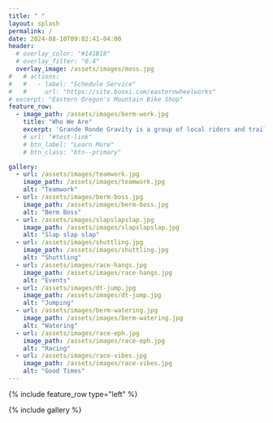 ```yaml
---
title: " "
layout: splash
permalink: /
date: 2024-08-10T09:02:41-04:00
header:
  # overlay_color: "#141B18"
  # overlay_filter: "0.4"
  overlay_image: /assets/images/moss.jpg
#   # actions:
#   #   - label: "Schedule Service"
#   #     url: "https://site.booxi.com/easternwheelworks"
# excerpt: "Eastern Oregon's Mountain Bike Shop"
feature_row:
  - image_path: /assets/images/berm-work.jpg
    title: "Who We Are"
    excerpt: 'Grande Ronde Gravity is a group of local riders and trail builders who want to expand opportunities for downhill mountain biking and bmx in Eastern Oregon. We are committed to being good stewards of the land, building well-made and sustainable trails. More importantly, we are dedicated to creating a welcoming and supportive community around our work.'
    # url: "#test-link"
    # btn_label: "Learn More"
    # btn_class: "btn--primary"

gallery:
  - url: /assets/images/teamwork.jpg
    image_path: /assets/images/teamwork.jpg
    alt: "Teamwork"
  - url: /assets/images/berm-boss.jpg
    image_path: /assets/images/berm-boss.jpg
    alt: "Berm Boss"
  - url: /assets/images/slapslapslap.jpg
    image_path: /assets/images/slapslapslap.jpg
    alt: "Slap slap slap"
  - url: /assets/images/shuttling.jpg
    image_path: /assets/images/shuttling.jpg
    alt: "Shuttling"
  - url: /assets/images/race-hangs.jpg
    image_path: /assets/images/race-hangs.jpg
    alt: "Events"
  - url: /assets/images/dt-jump.jpg
    image_path: /assets/images/dt-jump.jpg
    alt: "Jumping"
  - url: /assets/images/berm-watering.jpg
    image_path: /assets/images/berm-watering.jpg
    alt: "Watering"
  - url: /assets/images/race-eph.jpg
    image_path: /assets/images/race-eph.jpg
    alt: "Racing"
  - url: /assets/images/race-vibes.jpg
    image_path: /assets/images/race-vibes.jpg
    alt: "Good Times"
---
```


{% include feature_row type="left" %}

{% include gallery %}
